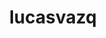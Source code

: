 ---
title: lucasvazq
github: https://github.com/lucasvazq
mode: dark
transition: 1s
score: 67.1
archetype:
- Minimalistic
---